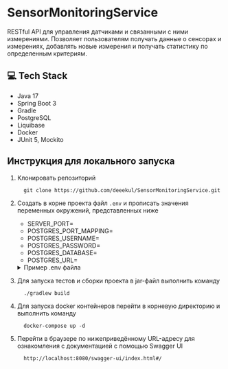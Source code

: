 # SensorMonitoringService

RESTful API для управления датчиками и связанными с ними измерениями.
Позволяет пользователям получать данные о сенсорах и измерениях, добавлять новые измерения и 
получать статистику по определенным критериям.

## 💻 Tech Stack
- Java 17
- Spring Boot 3
- Gradle
- PostgreSQL
- Liquibase
- Docker
- JUnit 5, Mockito

## Инструкция для локального запуска
1) Клонировать репозиторий
         
         git clone https://github.com/deeekul/SensorMonitoringService.git
2) Создать в корне проекта файл `.env` и прописать значения переменных окружений, представленных ниже

   - SERVER_PORT=
   - POSTGRES_PORT_MAPPING=
   - POSTGRES_USERNAME=
   - POSTGRES_PASSWORD=
   - POSTGRES_DATABASE=
   - POSTGRES_URL=
     
   <details>
      <summary>Пример .env файла</summary>
   
   - SERVER_PORT=8080
   - POSTGRES_PORT_MAPPING="5433:5432"
   - POSTGRES_USERNAME=user
   - POSTGRES_PASSWORD=password
   - POSTGRES_DATABASE=monitoringServiceDb
   - POSTGRES_URL=jdbc:postgresql://postgres:5432/monitoringServiceDb
  </details>

3) Для запуска тестов и сборки проекта в jar-файл выполнить команду

         ./gradlew build
4) Для запуска docker контейнеров перейти в корневую директорию и выполнить команду 

         docker-compose up -d
5) Перейти в браузере по нижеприведённому URL-адресу для ознакомления с документацией с помощью Swagger UI

         http://localhost:8080/swagger-ui/index.html#/
